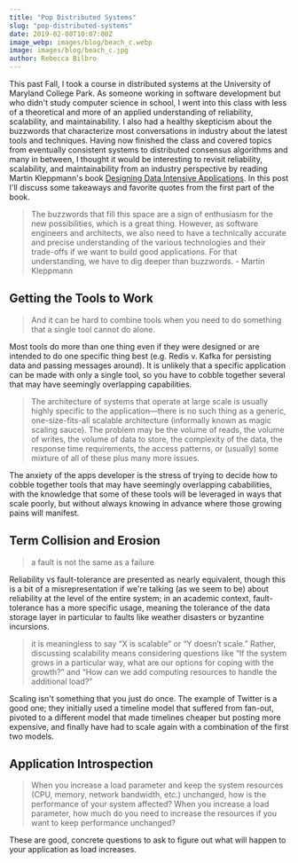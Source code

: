 ```yaml
---
title: "Pop Distributed Systems"
slug: "pop-distributed-systems"
date: 2019-02-08T10:07:00Z
image_webp: images/blog/beach_c.webp
image: images/blog/beach_c.jpg
author: Rebecca Bilbro
---
```


This past Fall, I took a course in distributed systems at the University of Maryland College Park. As someone working in software development but who didn't study computer science in school, I went into this class with less of a theoretical and more of an applied understanding of reliability, scalability, and maintainability. I also had a healthy skepticism about the buzzwords that characterize most conversations in industry about the latest tools and techniques. Having now finished the class and covered topics from eventually consistent systems to distributed consensus algorithms and many in between, I thought it would be interesting to revisit reliability, scalability, and maintainability from an industry perspective by reading Martin Kleppmann's book [Designing Data Intensive Applications](https://www.oreilly.com/library/view/designing-data-intensive-applications/9781491903063/). In this post I'll discuss some takeaways and favorite quotes from the first part of the book.

> The buzzwords that fill this space are a sign of enthusiasm for the new possibilities, which is a great thing. However, as software engineers and architects, we also need to have a technically accurate and precise understanding of the various technologies and their trade-offs if we want to build good applications. For that understanding, we have to dig deeper than buzzwords. - Martin Kleppmann

## Getting the Tools to Work

> And it can be hard to combine tools when you need to do something that a single tool cannot do alone.

Most tools do more than one thing even if they were designed or are intended to do one specific thing best (e.g. Redis v. Kafka for persisting data and passing messages around). It is unlikely that a specific application can be made with only a single tool, so you have to cobble together several that may have seemingly overlapping capabilities.

> The architecture of systems that operate at large scale is usually highly specific to the application—there is no such thing as a generic, one-size-fits-all scalable architecture (informally known as magic scaling sauce). The problem may be the volume of reads, the volume of writes, the volume of data to store, the complexity of the data, the response time requirements, the access patterns, or (usually) some mixture of all of these plus many more issues.

The anxiety of the apps developer is the stress of trying to decide how to cobble together tools that may have seemingly overlapping cababilities, with the knowledge that some of these tools will be leveraged in ways that scale poorly, but without always knowing in advance where those growing pains will manifest.

## Term Collision and Erosion
> a fault is not the same as a failure

Reliability vs fault-tolerance are presented as nearly equivalent, though this is a bit of a misrepresentation if we're talking (as we seem to be) about reliability at the level of the entire system; in an academic context, fault-tolerance has a more specific usage, meaning the tolerance of the data storage layer in particular to faults like weather disasters or byzantine incursions.

> it is meaningless to say “X is scalable” or “Y doesn’t scale.” Rather, discussing scalability means considering questions like “If the system grows in a particular way, what are our options for coping with the growth?” and “How can we add computing resources to handle the additional load?”

Scaling isn't something that you just do once.
The example of Twitter is a good one; they initially used a timeline model that suffered from fan-out, pivoted to a different model that made timelines cheaper but posting more expensive, and finally have had to scale again with a combination of the first two models.

## Application Introspection

> When you increase a load parameter and keep the system resources (CPU, memory, network bandwidth, etc.) unchanged, how is the performance of your system affected? When you increase a load parameter, how much do you need to increase the resources if you want to keep performance unchanged?

These are good, concrete questions to ask to figure out what will happen to your application as load increases.
